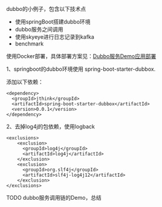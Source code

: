 dubbo的小例子，包含以下技术点

- 使用springBoot搭建dubbo环境
- dubbo服务之间调用
- 使用skyeye进行日志记录到kafka
- benchmark


使用Docker部署，具体部署方案见：[Dubbo服务Demo应用部署](http://book.quartz.ren/455478)

1、springboot的dubbo环境使用 spring-boot-starter-dubbox.

添加以下依赖：

```
<dependency>
  <groupId>jthink</groupId>
  <artifactId>spring-boot-starter-dubbox</artifactId>
  <version>0.0.1</version>
</dependency>
```

2、去掉log4j的包依赖，使用logback

```
<exclusions>
    <exclusion>
      <groupId>log4j</groupId>
      <artifactId>log4j</artifactId>
    </exclusion>
    <exclusion>
      <groupId>org.slf4j</groupId>
      <artifactId>slf4j-log4j12</artifactId>
    </exclusion>
</exclusions>
```



TODO
dubbo服务调用链的Demo，总结